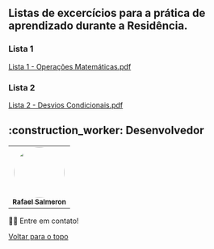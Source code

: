 ## Listas de excercícios para a prática de aprendizado durante a Residência.

### Lista 1
[Lista  1 - Operações Matemáticas.pdf](https://github.com/user-attachments/files/16827147/Lista.1.-.Operacoes.Matematicas.pdf)  
### Lista 2
[Lista 2 - Desvios Condicionais.pdf](https://github.com/user-attachments/files/16827149/Lista.2.-.Desvios.Condicionais.pdf)

<h2 id="desenvolvedor">:construction_worker: Desenvolvedor</h2>
<table> 
<tr>
 <td align="center"><a href="https://github.com/rafasalmeron"><img style="border-radius: 50%" src="https://avatars.githubusercontent.com/u/94733546?v=4" width="100px" alt=""/>
 <br />
 <sub><b>Rafael Salmeron</b></sub></a> <a href="https://github.com/rafasalmeron"></a></td>
</tr>
</table>

👋🏽 Entre em contato!

<a href="#top">Voltar para o topo</a>
